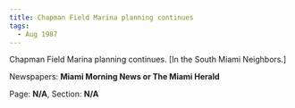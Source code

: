```yaml
---  
title: Chapman Field Marina planning continues  
tags:  
  - Aug 1987  
---  
```

  
Chapman Field Marina planning continues. [In the South Miami Neighbors.]  
  
Newspapers: **Miami Morning News or The Miami Herald**  
  
Page: **N/A**, Section: **N/A** 

